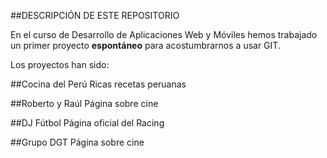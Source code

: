 ##DESCRIPCIÓN DE ESTE REPOSITORIO

En el curso de Desarrollo de Aplicaciones Web y Móviles hemos trabajado un primer proyecto **espontáneo** para acostumbrarnos a usar GIT.

Los proyectos han sido:

##Cocina del Perú
Ricas recetas peruanas

##Roberto y Raúl
Página sobre cine

##DJ Fútbol
Página oficial del Racing

##Grupo DGT
Página sobre cine
